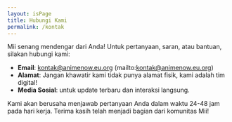 ```yaml
---
layout: isPage
title: Hubungi Kami
permalink: /kontak
---
```


Mii senang mendengar dari Anda! Untuk pertanyaan, saran, atau bantuan, silakan hubungi kami:

* **Email**: kontak@animenow.eu.org (mailto:kontak@animenow.eu.org)
* **Alamat**: Jangan khawatir kami tidak punya alamat fisik, kami adalah tim digital!
* **Media Sosial**: untuk update terbaru dan interaksi langsung.

Kami akan berusaha menjawab pertanyaan Anda dalam waktu 24-48 jam pada hari kerja. Terima kasih telah menjadi bagian dari komunitas Mii!


